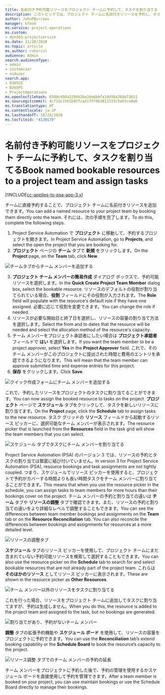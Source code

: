 ```yaml
---
title: 名前付き予約可能リソースをプロジェクト チームに予約して、タスクを割り当てる
description: このトピックでは、プロジェクト チームに名前付きリソースを予約し、タスクに割り当てる方法を説明します。
author: JohnPBurrows
manager: kfend
ms.service: project-operations
ms.custom:
- dyn365-projectservice
ms.date: 11/28/2018
ms.topic: article
ms.author: ruhercul
audience: Admin
search.audienceType:
- admin
- customizer
- enduser
search.app:
- D365CE
- D365PS
- ProjectOperations
ms.openlocfilehash: 0300c494a3294b26e2de6bbfa1dd50a76bb72651
ms.sourcegitcommit: 4cf1dc1561b92fca4175f0b3813133c5e63ce8e6
ms.translationtype: HT
ms.contentlocale: ja-JP
ms.lasthandoff: 10/28/2020
ms.locfileid: "4130179"
---
```

# <a name="book-named-bookable-resources-to-a-project-team-and-assign-tasks"></a><span data-ttu-id="ed6c0-103">名前付き予約可能リソースをプロジェクト チームに予約して、タスクを割り当てる</span><span class="sxs-lookup"><span data-stu-id="ed6c0-103">Book named bookable resources to a project team and assign tasks</span></span> 

[!INCLUDE[cc-applies-to-psa-app-3.x](../includes/cc-applies-to-psa-app-3x.md)]

<span data-ttu-id="ed6c0-104">チームに直接予約することで、プロジェクト チームに名前付きリソースを追加できます。</span><span class="sxs-lookup"><span data-stu-id="ed6c0-104">You can  add a named resource to your project team by booking them directly onto the team.</span></span> <span data-ttu-id="ed6c0-105">それには、次の手順を完了します。</span><span class="sxs-lookup"><span data-stu-id="ed6c0-105">To do this, complete the following steps.</span></span>

1. <span data-ttu-id="ed6c0-106">Project Service Automation で **プロジェクト** に移動して、予約するプロジェクトを開きます。</span><span class="sxs-lookup"><span data-stu-id="ed6c0-106">In  Project Service Automation, go to **Projects**, and select the open the project that you are booking for.</span></span>
2. <span data-ttu-id="ed6c0-107">**プロジェクト** ページの **チーム** タブで **新規** をクリックします。</span><span class="sxs-lookup"><span data-stu-id="ed6c0-107">On the **Project** page, on the **Team** tab, click **New**.</span></span> 

![チームタブからチーム メンバーを追加する](media/RM-how-to-1.png)

3. <span data-ttu-id="ed6c0-109">**プロジェクト チーム メンバーの簡易作成** ダイアログ ボックスで、予約可能リソースを選択します。</span><span class="sxs-lookup"><span data-stu-id="ed6c0-109">In the **Quick Create Project Team Member** dialog box, select the bookable resource.</span></span> <span data-ttu-id="ed6c0-110">リソースのデフォルトの役割が割り当てられている場合、**役割** フィールドにその役割が入力されます。</span><span class="sxs-lookup"><span data-stu-id="ed6c0-110">The **Role** field will populate with the resource's default role if they have one assigned.</span></span> <span data-ttu-id="ed6c0-111">必要に応じて役割を変更できます。</span><span class="sxs-lookup"><span data-stu-id="ed6c0-111">You can change the role if needed.</span></span> 
4. <span data-ttu-id="ed6c0-112">リソースが必要な開始日と終了日を選択し、リソースの容量の割り当て方法を選択します。</span><span class="sxs-lookup"><span data-stu-id="ed6c0-112">Select the from and to dates that the resource will be needed and select the allocation method of the resource's capacity.</span></span> 
5. <span data-ttu-id="ed6c0-113">チーム メンバーをプロジェクト承認者にしたい場合は **プロジェクト承認者** フィールドで **はい** を選択します。</span><span class="sxs-lookup"><span data-stu-id="ed6c0-113">If you want the team member to be a project approver, select **Yes** in the **Project Approver** field.</span></span> <span data-ttu-id="ed6c0-114">これで、そのチーム メンバーがこのプロジェクトに提出された時間と費用のエントリを承認できるようになります。</span><span class="sxs-lookup"><span data-stu-id="ed6c0-114">This will mean that the team member can approve submitted time and expense entries for this project.</span></span> 
6. <span data-ttu-id="ed6c0-115">**保存** をクリックします。</span><span class="sxs-lookup"><span data-stu-id="ed6c0-115">Click **Save**.</span></span>

![クイック作成フォームにチーム メンバーを追加する](media/RM-how-to-2.png)


<span data-ttu-id="ed6c0-117">これで、予約したリソースをプロジェクトのタスクに割り当てることができます。</span><span class="sxs-lookup"><span data-stu-id="ed6c0-117">You can now assign the booked resource to tasks on the project.</span></span> <span data-ttu-id="ed6c0-118">**プロジェクト** ページで **スケジュール** タブをクリックして、タスクを新しいリソースに割り当てます。</span><span class="sxs-lookup"><span data-stu-id="ed6c0-118">On the **Project** page, click the **Schedule** tab to assign tasks to the new resource.</span></span> <span data-ttu-id="ed6c0-119">タスク グリッドの **リソース** フィールドから起動するリソース ピッカーに、選択可能なチーム メンバーが表示されます。</span><span class="sxs-lookup"><span data-stu-id="ed6c0-119">The resource picker that is launched from the **Resources** field in the task grid will show the team members that you can select.</span></span>

![スケジュール タブでタスクにチーム メンバーを割り当てる](media/RM-how-to-3.png)

<span data-ttu-id="ed6c0-121">Project Service Automation (PSA) のバージョン 3 では、リソースの予約とタスクの割り当ては緊密に結び付いていません。</span><span class="sxs-lookup"><span data-stu-id="ed6c0-121">In version 3 for Project Service Automation (PSA), resource bookings and task assignments are not tightly coupled.</span></span> <span data-ttu-id="ed6c0-122">つまり、スケジュールでリソース ピッカーを使用すると、プロジェクトで予約がカバーする時間よりも長い時間タスクをチーム メンバーに割り当てることができます。</span><span class="sxs-lookup"><span data-stu-id="ed6c0-122">This means that when you use the resource picker in the schedule, you can assign tasks to team members for more hours than their bookings cover on the project.</span></span>
<span data-ttu-id="ed6c0-123">チーム メンバーの予約と割り当ての違いは **チーム** タブや **リソースの調整** タブで確認できます。また、リソースの予約と割り当ての違いをより詳細なレベルで調整することもできます。</span><span class="sxs-lookup"><span data-stu-id="ed6c0-123">You can see the differences between team member bookings and assignments on the **Team** tab or on the **Resource Reconciliation** tab. You can also reconcile the differences between bookings and assignments for resources at a more detailed level.</span></span>

![リソースの調整タブ](media/RM-how-to-4.png)

<span data-ttu-id="ed6c0-125">**スケジュール** タブのリソース ピッカーを使用して、プロジェクト チームにまだ含まれていない予約可能リソースを検索して選択することもできます。</span><span class="sxs-lookup"><span data-stu-id="ed6c0-125">You can also use the resource picker on the **Schedule** tab to search for and select bookable resources that are not already part of the project team.</span></span> <span data-ttu-id="ed6c0-126">これらは **そのほかのリソース** としてリソース ピッカーに表示されます。</span><span class="sxs-lookup"><span data-stu-id="ed6c0-126">These are shown in the resource picker as **Other Resources**.</span></span>

![チーム メンバー以外のリソースをタスクに割り当てる](media/RM-how-to-5.png)

<span data-ttu-id="ed6c0-128">これを行った場合、リソースをプロジェクト チームに追加してタスクに割り当てますが、予約は生成しません。</span><span class="sxs-lookup"><span data-stu-id="ed6c0-128">When you do this, the resource is added to the project team and assigned to the task, but no bookings are generated.</span></span>

![割り当てがあり、予約がないチーム メンバー](media/RM-how-to-6.png)

<span data-ttu-id="ed6c0-130">**調整** タブの拡張予約機能や **スケジュール ボード** を使用して、リソースの容量をプロジェクトに予約できます。</span><span class="sxs-lookup"><span data-stu-id="ed6c0-130">You can use the **Reconciliation** tab’s extend booking capability or the **Schedule Board** to book the resource’s capacity to the project.</span></span>

![リソース調整 タブでのチーム メンバーの予約の延長](media/RM-how-to-7.png)

<span data-ttu-id="ed6c0-132">チーム メンバーをプロジェクトに予約した後で、予約の管理を使用するかスケジュール ボードを直接使用して予約を管理できます。</span><span class="sxs-lookup"><span data-stu-id="ed6c0-132">After a team member is booked on your project, you can use maintain bookings or use the Schedule Board directly to manage their bookings.</span></span>

